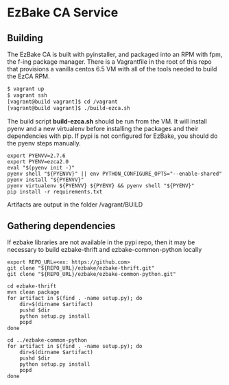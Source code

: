 # EzBake CA Service

## Building
The EzBake CA is built with pyinstaller, and packaged into an RPM with fpm, the f-ing package manager. There is a
Vagrantfile in the root of this repo that provisions a vanilla centos 6.5 VM with all of the tools needed to build the
EzCA RPM.

```bash
$ vagrant up
$ vagrant ssh
[vagrant@build vagrant]$ cd /vagrant
[vagrant@build vagrant]$ ./build-ezca.sh
```

The build script __build-ezca.sh__ should be run from the VM. It will install pyenv and a new virtualenv before installing
the packages and their dependencies with pip. If pypi is not configured for EzBake, you should do the pyenv steps manually.

```
export PYENVV=2.7.6
export PYENV=ezca2.0
eval "$(pyenv init -)"
pyenv shell "${PYENVV}" || env PYTHON_CONFIGURE_OPTS="--enable-shared" pyenv install "${PYENVV}"
pyenv virtualenv ${PYENVV} ${PYENV} && pyenv shell "${PYENV}"
pip install -r requirements.txt

```

Artifacts are output in the folder /vagrant/BUILD

## Gathering dependencies

If ezbake libraries are not available in the pypi repo, then it may be necessary to build ezbake-thrift and ezbake-common-python locally

```
export REPO_URL=<ex: https://github.com>
git clone "${REPO_URL}/ezbake/ezbake-thrift.git"
git clone "${REPO_URL}/ezbake/ezbake-common-python.git"

cd ezbake-thrift
mvn clean package
for artifact in $(find . -name setup.py); do
    dir=$(dirname $artifact)
    pushd $dir
    python setup.py install
    popd
done

cd ../ezbake-common-python
for artifact in $(find . -name setup.py); do
    dir=$(dirname $artifact)
    pushd $dir
    python setup.py install
    popd
done
```
